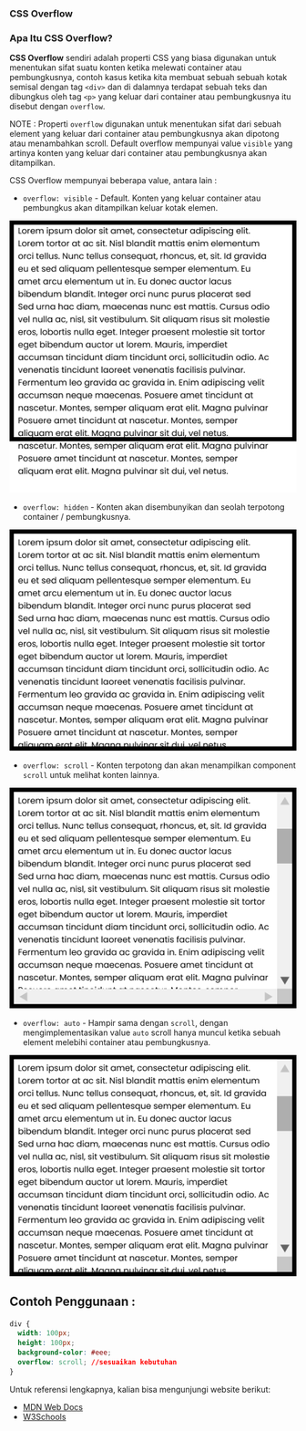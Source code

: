 ### CSS Overflow

### Apa Itu CSS Overflow?

**CSS Overflow** sendiri adalah properti CSS yang biasa digunakan untuk menentukan sifat suatu konten ketika melewati container atau pembungkusnya, contoh kasus ketika kita membuat sebuah sebuah kotak semisal dengan tag `<div>` dan di dalamnya terdapat sebuah teks dan dibungkus oleh tag `<p>` yang keluar dari container atau pembungkusnya itu disebut dengan `overflow`.

NOTE : Properti `overflow` digunakan untuk menentukan sifat dari sebuah element yang keluar dari container atau pembungkusnya akan dipotong atau menambahkan scroll. Default overflow mempunyai value `visible` yang artinya konten yang keluar dari container atau pembungkusnya akan ditampilkan.

CSS Overflow mempunyai beberapa value, antara lain :

- `overflow: visible` - Default. Konten yang keluar container atau pembungkus akan ditampilkan keluar kotak elemen.

![CSS Overflow](visible.jpg)

- `overflow: hidden` - Konten akan disembunyikan dan seolah terpotong container / pembungkusnya.

![CSS Overflow](hidden.png)

- `overflow: scroll` - Konten terpotong dan akan menampilkan component `scroll` untuk melihat konten lainnya.

![CSS Overflow](scroll.png)

- `overflow: auto` - Hampir sama dengan `scroll`, dengan mengimplementasikan value `auto` scroll hanya muncul ketika sebuah element melebihi container atau pembungkusnya.

![CSS Overflow](auto.png)

## Contoh Penggunaan :

```css
div {
  width: 100px;
  height: 100px;
  background-color: #eee;
  overflow: scroll; //sesuaikan kebutuhan
}
```

Untuk referensi lengkapnya, kalian bisa mengunjungi website berikut:

- [MDN Web Docs](https://developer.mozilla.org/en-US/docs/Web/CSS/CSS_Overflow)
- [W3Schools](https://www.w3schools.com/css/css_overflow.asp)
